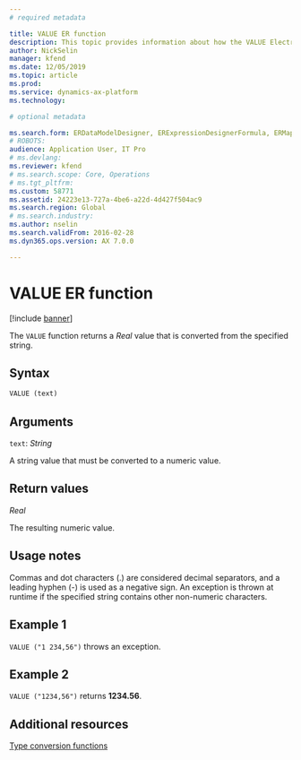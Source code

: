 ```yaml
---
# required metadata

title: VALUE ER function
description: This topic provides information about how the VALUE Electronic reporting (ER) function is used.
author: NickSelin
manager: kfend
ms.date: 12/05/2019
ms.topic: article
ms.prod: 
ms.service: dynamics-ax-platform
ms.technology: 

# optional metadata

ms.search.form: ERDataModelDesigner, ERExpressionDesignerFormula, ERMappedFormatDesigner, ERModelMappingDesigner
# ROBOTS: 
audience: Application User, IT Pro
# ms.devlang: 
ms.reviewer: kfend
# ms.search.scope: Core, Operations
# ms.tgt_pltfrm: 
ms.custom: 58771
ms.assetid: 24223e13-727a-4be6-a22d-4d427f504ac9
ms.search.region: Global
# ms.search.industry: 
ms.author: nselin
ms.search.validFrom: 2016-02-28
ms.dyn365.ops.version: AX 7.0.0

---
```


# VALUE ER function

[!include [banner](../includes/banner.md)]

The `VALUE` function returns a *Real* value that is converted from the specified string.

## Syntax

```vb
VALUE (text)
```

## Arguments

`text`: *String*

A string value that must be converted to a numeric value.

## Return values

*Real*

The resulting numeric value.

## Usage notes

Commas and dot characters (.) are considered decimal separators, and a leading hyphen (-) is used as a negative sign. An exception is thrown at runtime if the specified string contains other non-numeric characters.

## Example 1

`VALUE ("1 234,56")` throws an exception.

## Example 2

`VALUE ("1234,56")` returns **1234.56**.

## Additional resources

[Type conversion functions](er-functions-category-type-conversion.md)
